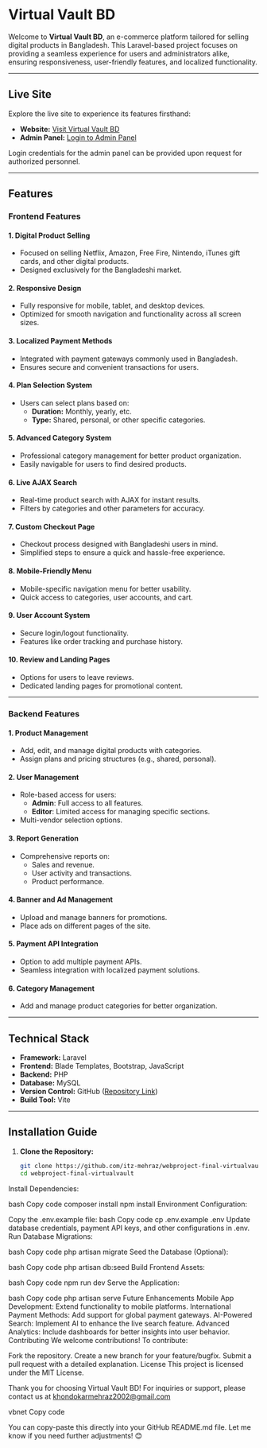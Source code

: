 # Virtual Vault BD

Welcome to **Virtual Vault BD**, an e-commerce platform tailored for selling digital products in Bangladesh. This Laravel-based project focuses on providing a seamless experience for users and administrators alike, ensuring responsiveness, user-friendly features, and localized functionality.

---

## **Live Site**

Explore the live site to experience its features firsthand:

- **Website:** [Visit Virtual Vault BD](https://khondokar-mehraz.xyz/)
- **Admin Panel:** [Login to Admin Panel](https://khondokar-mehraz.xyz/admin/login)

Login credentials for the admin panel can be provided upon request for authorized personnel.

---

## **Features**

### **Frontend Features**

#### **1. Digital Product Selling**
- Focused on selling Netflix, Amazon, Free Fire, Nintendo, iTunes gift cards, and other digital products.
- Designed exclusively for the Bangladeshi market.

#### **2. Responsive Design**
- Fully responsive for mobile, tablet, and desktop devices.
- Optimized for smooth navigation and functionality across all screen sizes.

#### **3. Localized Payment Methods**
- Integrated with payment gateways commonly used in Bangladesh.
- Ensures secure and convenient transactions for users.

#### **4. Plan Selection System**
- Users can select plans based on:
  - **Duration:** Monthly, yearly, etc.
  - **Type:** Shared, personal, or other specific categories.

#### **5. Advanced Category System**
- Professional category management for better product organization.
- Easily navigable for users to find desired products.

#### **6. Live AJAX Search**
- Real-time product search with AJAX for instant results.
- Filters by categories and other parameters for accuracy.

#### **7. Custom Checkout Page**
- Checkout process designed with Bangladeshi users in mind.
- Simplified steps to ensure a quick and hassle-free experience.

#### **8. Mobile-Friendly Menu**
- Mobile-specific navigation menu for better usability.
- Quick access to categories, user accounts, and cart.

#### **9. User Account System**
- Secure login/logout functionality.
- Features like order tracking and purchase history.

#### **10. Review and Landing Pages**
- Options for users to leave reviews.
- Dedicated landing pages for promotional content.

---

### **Backend Features**

#### **1. Product Management**
- Add, edit, and manage digital products with categories.
- Assign plans and pricing structures (e.g., shared, personal).

#### **2. User Management**
- Role-based access for users:
  - **Admin**: Full access to all features.
  - **Editor**: Limited access for managing specific sections.
- Multi-vendor selection options.

#### **3. Report Generation**
- Comprehensive reports on:
  - Sales and revenue.
  - User activity and transactions.
  - Product performance.

#### **4. Banner and Ad Management**
- Upload and manage banners for promotions.
- Place ads on different pages of the site.

#### **5. Payment API Integration**
- Option to add multiple payment APIs.
- Seamless integration with localized payment solutions.

#### **6. Category Management**
- Add and manage product categories for better organization.

---

## **Technical Stack**

- **Framework:** Laravel
- **Frontend:** Blade Templates, Bootstrap, JavaScript
- **Backend:** PHP
- **Database:** MySQL
- **Version Control:** GitHub ([Repository Link](https://github.com/itz-mehraz/webproject-final-virtualvault))
- **Build Tool:** Vite

---

## **Installation Guide**

1. **Clone the Repository:**
   ```bash
   git clone https://github.com/itz-mehraz/webproject-final-virtualvault.git
   cd webproject-final-virtualvault
Install Dependencies:

bash
Copy code
composer install
npm install
Environment Configuration:

Copy the .env.example file:
bash
Copy code
cp .env.example .env
Update database credentials, payment API keys, and other configurations in .env.
Run Database Migrations:

bash
Copy code
php artisan migrate
Seed the Database (Optional):

bash
Copy code
php artisan db:seed
Build Frontend Assets:

bash
Copy code
npm run dev
Serve the Application:

bash
Copy code
php artisan serve
Future Enhancements
Mobile App Development: Extend functionality to mobile platforms.
International Payment Methods: Add support for global payment gateways.
AI-Powered Search: Implement AI to enhance the live search feature.
Advanced Analytics: Include dashboards for better insights into user behavior.
Contributing
We welcome contributions! To contribute:

Fork the repository.
Create a new branch for your feature/bugfix.
Submit a pull request with a detailed explanation.
License
This project is licensed under the MIT License.

Thank you for choosing Virtual Vault BD! For inquiries or support, please contact us at khondokarmehraz2002@gmail.com

vbnet
Copy code

You can copy-paste this directly into your GitHub README.md file. Let me know if you need further adjustments! 😊




